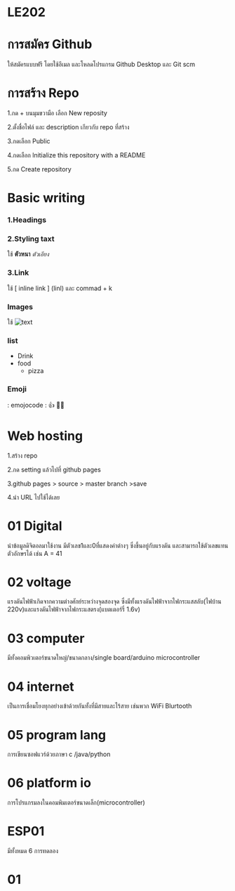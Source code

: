 # LE202
# การสมัคร Github 
ให้สมัครแบบฟรี โดยใช้อีเมล และโหลดโปรแกรม Github Desktop และ Git scm
# การสร้าง Repo
1.กด + บนมุมขวามือ เลือก New reposity

2.ตั้งชื่อไฟล์ และ description เกียวกับ repo ที่สร้าง

3.กดเลือก Public

4.กดเลือก lnitialize this repository with a README

5.กด Create repository
# Basic writing
### 1.Headings 

### 2.Styling taxt 
ใช้  **ตัวหนา**   *ตัวเอียง* 

### 3.Link 
ใช้ [ inline link ] (linl) และ commad + k

### Images 
ใช้ ![text](link)

### list
- Drink
- food
  - pizza
    

### Emoji
: emojocode :
👍 🧑‍🚀

# Web hosting
1.สร้าง repo

2.กด setting แล้วไปที่ github pages

3.github pages > source > master branch >save

4.นำ URL ไปใช้ได้เลย

# 01 Digital
นำข้อมูลดิจิตอลมาใช้งาน มีตัวเลข1และ0ที่แสดงค่าต่างๆ ซึ่งขึ้นอยู่กับแรงดัน และสามารถใช้ตัวเลขแทนตัวอักษรได้ เช่น A = 41 

# 02 voltage 
แรงดันไฟฟ้าเกิดจากความต่างศักย์ระหว่างจุดสองจุด ซึ่งมีทั้งแรงดันไฟฟ้าจากไฟกระแสสลับ(ไฟบ้าน 220v)และแรงดันไฟฟ้าจากไฟกระแสตรง(แบตเตอร์รี่ 1.6v)

# 03 computer
มีทั้งคอมพิวเตอร์ขนาดใหญ่/ขนาดกลาง/single board/arduino microcontroller

# 04 internet
เป็นการเชื่อมโยงทุกอย่างเข้าด้วยกันทั้งที่มีสายและไร้สาย เช่นพวก WiFi Blurtooth

# 05 program lang
การเขียนซอฟแวร์ด้วยภาษา c /java/python

# 06 platform io
การโปรแกรมลงในคอมพิมเตอร์ขนาดเล็ก(microcontroller)

# ESP01 
มีทั้งหมด 6 การทดลอง
# 01


